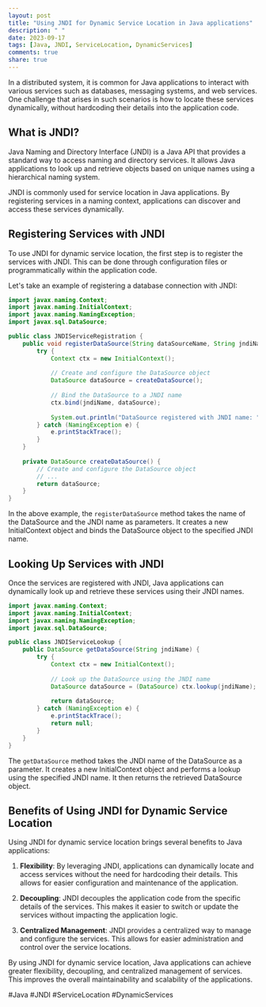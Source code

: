 ```yaml
---
layout: post
title: "Using JNDI for Dynamic Service Location in Java applications"
description: " "
date: 2023-09-17
tags: [Java, JNDI, ServiceLocation, DynamicServices]
comments: true
share: true
---
```


In a distributed system, it is common for Java applications to interact with various services such as databases, messaging systems, and web services. One challenge that arises in such scenarios is how to locate these services dynamically, without hardcoding their details into the application code.

## What is JNDI?

Java Naming and Directory Interface (JNDI) is a Java API that provides a standard way to access naming and directory services. It allows Java applications to look up and retrieve objects based on unique names using a hierarchical naming system.

JNDI is commonly used for service location in Java applications. By registering services in a naming context, applications can discover and access these services dynamically.

## Registering Services with JNDI

To use JNDI for dynamic service location, the first step is to register the services with JNDI. This can be done through configuration files or programmatically within the application code.

Let's take an example of registering a database connection with JNDI:

```java
import javax.naming.Context;
import javax.naming.InitialContext;
import javax.naming.NamingException;
import javax.sql.DataSource;

public class JNDIServiceRegistration {
    public void registerDataSource(String dataSourceName, String jndiName) {
        try {
            Context ctx = new InitialContext();
            
            // Create and configure the DataSource object
            DataSource dataSource = createDataSource();
            
            // Bind the DataSource to a JNDI name
            ctx.bind(jndiName, dataSource);
            
            System.out.println("DataSource registered with JNDI name: " + jndiName);
        } catch (NamingException e) {
            e.printStackTrace();
        }
    }
    
    private DataSource createDataSource() {
        // Create and configure the DataSource object
        // ...
        return dataSource;
    }
}
```

In the above example, the `registerDataSource` method takes the name of the DataSource and the JNDI name as parameters. It creates a new InitialContext object and binds the DataSource object to the specified JNDI name.

## Looking Up Services with JNDI

Once the services are registered with JNDI, Java applications can dynamically look up and retrieve these services using their JNDI names.

```java
import javax.naming.Context;
import javax.naming.InitialContext;
import javax.naming.NamingException;
import javax.sql.DataSource;

public class JNDIServiceLookup {
    public DataSource getDataSource(String jndiName) {
        try {
            Context ctx = new InitialContext();
            
            // Look up the DataSource using the JNDI name
            DataSource dataSource = (DataSource) ctx.lookup(jndiName);
            
            return dataSource;
        } catch (NamingException e) {
            e.printStackTrace();
            return null;
        }
    }
}
```

The `getDataSource` method takes the JNDI name of the DataSource as a parameter. It creates a new InitialContext object and performs a lookup using the specified JNDI name. It then returns the retrieved DataSource object.

## Benefits of Using JNDI for Dynamic Service Location

Using JNDI for dynamic service location brings several benefits to Java applications:

1. **Flexibility**: By leveraging JNDI, applications can dynamically locate and access services without the need for hardcoding their details. This allows for easier configuration and maintenance of the application.

2. **Decoupling**: JNDI decouples the application code from the specific details of the services. This makes it easier to switch or update the services without impacting the application logic.

3. **Centralized Management**: JNDI provides a centralized way to manage and configure the services. This allows for easier administration and control over the service locations.

By using JNDI for dynamic service location, Java applications can achieve greater flexibility, decoupling, and centralized management of services. This improves the overall maintainability and scalability of the applications.

#Java #JNDI #ServiceLocation #DynamicServices
